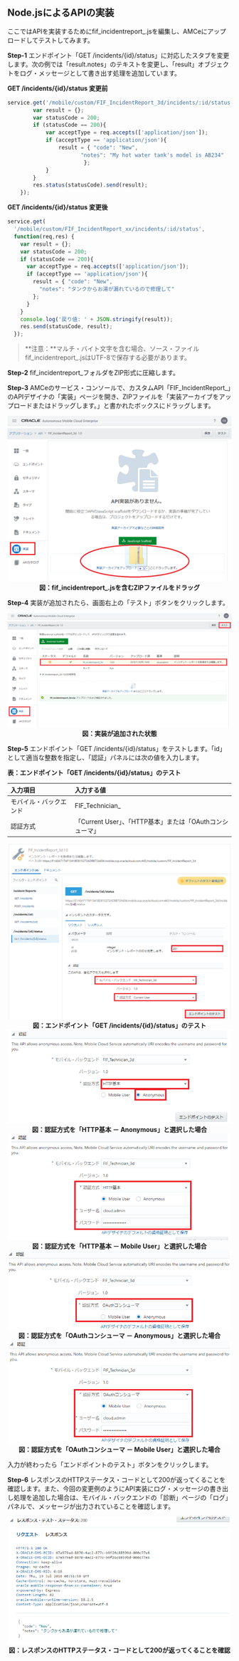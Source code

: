 ## Node.jsによるAPIの実装

ここではAPIを実装するためにfif_incidentreport_<xx>.jsを編集し、AMCeにアップロードしてテストしてみます。

**Step-1** エンドポイント「GET /incidents/{id}/status」に対応したスタブを変更します。次の例では「result.notes」のテキストを変更し、「result」オブジェクトをログ・メッセージとして書き出す処理を追加しています。

**GET /incidents/{id}/status 変更前**

```javascript
service.get('/mobile/custom/FIF_IncidentReport_3d/incidents/:id/status', function(req,res) {
		var result = {};
		var statusCode = 200;
		if (statusCode == 200){
			var acceptType = req.accepts(['application/json']);
			if (acceptType == 'application/json'){
				result = { "code": "New",
					   "notes": "My hot water tank's model is AB234"
					    };
			}
		}
		res.status(statusCode).send(result);
	});
```

**GET /incidents/{id}/status 変更後**

```javascript
service.get(
  '/mobile/custom/FIF_IncidentReport_xx/incidents/:id/status',
  function(req,res) {
    var result = {};
    var statusCode = 200;
    if (statusCode == 200){
      var acceptType = req.accepts(['application/json']);
      if (acceptType == 'application/json'){
        result = { "code": "New",
          "notes": "タンクからお湯が漏れているので修理して"
        };
      }
    }
    console.log('戻り値: ' + JSON.stringify(result));
    res.send(statusCode, result);
  });
```

>**注意：**マルチ・バイト文字を含む場合、ソース・ファイルfif_incidentreport_<xx>.jsはUTF-8で保存する必要があります。

**Step-2** fif_incidentreport_<xx>フォルダをZIP形式に圧縮します。

**Step-3** AMCeのサービス・コンソールで、カスタムAPI「FIF_IncidentReport_<xx>」のAPIデザイナの「実装」ページを開き、ZIPファイルを「実装アーカイブをアップロードまたはドラッグします。」と書かれたボックスにドラッグします。

<div style="text-align: center;">
<img src="images/5.5.png"><br>
<strong>図：fif_incidentreport_<xx>.jsを含むZIPファイルをドラッグ</strong>
</div>

**Step-4** 実装が追加されたら、画面右上の「テスト」ボタンをクリックします。

<div style="text-align: center;">
<img src="images/5.6.png"><br>
<strong>図：実装が追加された状態</strong>
</div>

**Step-5** エンドポイント「GET /incidents/{id}/status」をテストします。「id」として適当な整数を指定し、「認証」パネルには次の値を入力します。

**表：エンドポイント「GET /incidents/{id}/status」のテスト**

| 入力項目 | 入力する値                                                         |
| :------- | :----------------------------------------------------------- |
| モバイル・バックエンド     | FIF_Technician_<xx> |
| 認証方式     | 「Current User」、「HTTP基本」または「OAuthコンシューマ」 |

<div style="text-align: center;">
<img src="images/5.7.png"><br>
<strong>図：エンドポイント「GET /incidents/{id}/status」のテスト</strong>
</div>

<div style="text-align: center;">
<img src="images/5.8.png"><br>
<strong>図：認証方式を「HTTP基本 － Anonymous」と選択した場合</strong>
</div>

<div style="text-align: center;">
<img src="images/5.9.png"><br>
<strong>図：認証方式を「HTTP基本 － Mobile User」と選択した場合</strong>
</div>

<div style="text-align: center;">
<img src="images/5.10.png"><br>
<strong>図：認証方式を「OAuthコンシューマ － Anonymous」と選択した場合</strong>
</div>

<div style="text-align: center;">
<img src="images/5.11.png"><br>
<strong>図：認証方式を「OAuthコンシューマ － Mobile User」と選択した場合</strong>
</div>

入力が終わったら「エンドポイントのテスト」ボタンをクリックします。

**Step-6** レスポンスのHTTPステータス・コードとして200が返ってくることを確認します。また、今回の変更例のようにAPI実装にログ・メッセージの書き出し処理を追加した場合は、モバイル・バックエンドの「診断」ページの「ログ」パネルで、メッセージが出力されていることを確認します。

<div style="text-align: center;">
<img src="images/5.12.png"><br>
<strong>図：レスポンスのHTTPステータス・コードとして200が返ってくることを確認</strong>
</div>
